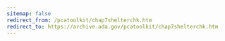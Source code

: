 ```yaml
---
sitemap: false 
redirect_from: /pcatoolkit/chap7shelterchk.htm 
redirect_to: https://archive.ada.gov/pcatoolkit/chap7shelterchk.htm 
---
```

